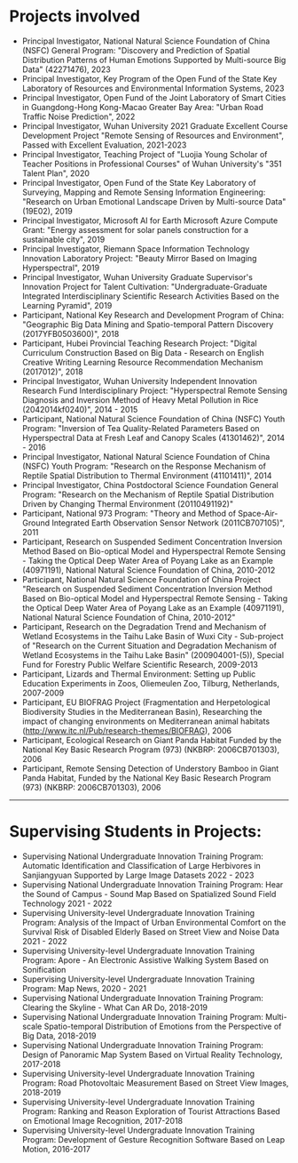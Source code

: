 # Projects involved

* Principal Investigator, National Natural Science Foundation of China (NSFC) General Program: "Discovery and Prediction of Spatial Distribution Patterns of Human Emotions Supported by Multi-source Big Data" (42271476), 2023
* Principal Investigator, Key Program of the Open Fund of the State Key Laboratory of Resources and Environmental Information Systems, 2023
* Principal Investigator, Open Fund of the Joint Laboratory of Smart Cities in Guangdong-Hong Kong-Macao Greater Bay Area: "Urban Road Traffic Noise Prediction", 2022
* Principal Investigator, Wuhan University 2021 Graduate Excellent Course Development Project "Remote Sensing of Resources and Environment", Passed with Excellent Evaluation, 2021-2023
* Principal Investigator, Teaching Project of "Luojia Young Scholar of Teacher Positions in Professional Courses" of Wuhan University's "351 Talent Plan", 2020
* Principal Investigator, Open Fund of the State Key Laboratory of Surveying, Mapping and Remote Sensing Information Engineering: "Research on Urban Emotional Landscape Driven by Multi-source Data" (19E02), 2019
* Principal Investigator, Microsoft AI for Earth Microsoft Azure Compute Grant: "Energy assessment for solar panels construction for a sustainable city", 2019
* Principal Investigator, Riemann Space Information Technology Innovation Laboratory Project: "Beauty Mirror Based on Imaging Hyperspectral", 2019
* Principal Investigator, Wuhan University Graduate Supervisor's Innovation Project for Talent Cultivation: "Undergraduate-Graduate Integrated Interdisciplinary Scientific Research Activities Based on the Learning Pyramid", 2019
* Participant, National Key Research and Development Program of China: "Geographic Big Data Mining and Spatio-temporal Pattern Discovery (2017YFB0503600)", 2018
* Participant, Hubei Provincial Teaching Research Project: "Digital Curriculum Construction Based on Big Data - Research on English Creative Writing Learning Resource Recommendation Mechanism (2017012)", 2018
* Principal Investigator, Wuhan University Independent Innovation Research Fund Interdisciplinary Project: "Hyperspectral Remote Sensing Diagnosis and Inversion Method of Heavy Metal Pollution in Rice (2042014kf0240)", 2014 - 2015
* Participant, National Natural Science Foundation of China (NSFC) Youth Program: "Inversion of Tea Quality-Related Parameters Based on Hyperspectral Data at Fresh Leaf and Canopy Scales (41301462)", 2014 - 2016
* Principal Investigator, National Natural Science Foundation of China (NSFC) Youth Program: "Research on the Response Mechanism of Reptile Spatial Distribution to Thermal Environment (41101411)", 2014
* Principal Investigator, China Postdoctoral Science Foundation General Program: "Research on the Mechanism of Reptile Spatial Distribution Driven by Changing Thermal Environment (20110491192)"
* Participant, National 973 Program: "Theory and Method of Space-Air-Ground Integrated Earth Observation Sensor Network (2011CB707105)", 2011
* Participant, Research on Suspended Sediment Concentration Inversion Method Based on Bio-optical Model and Hyperspectral Remote Sensing - Taking the Optical Deep Water Area of Poyang Lake as an Example (40971191), National Natural Science Foundation of China, 2010-2012
* Participant, National Natural Science Foundation of China Project "Research on Suspended Sediment Concentration Inversion Method Based on Bio-optical Model and Hyperspectral Remote Sensing - Taking the Optical Deep Water Area of Poyang Lake as an Example (40971191), National Natural Science Foundation of China, 2010-2012"
* Participant, Research on the Degradation Trend and Mechanism of Wetland Ecosystems in the Taihu Lake Basin of Wuxi City - Sub-project of "Research on the Current Situation and Degradation Mechanism of Wetland Ecosystems in the Taihu Lake Basin" (200904001-(5)), Special Fund for Forestry Public Welfare Scientific Research, 2009-2013
* Participant, Lizards and Thermal Environment: Setting up Public Education Experiments in Zoos, Oliemeulen Zoo, Tilburg, Netherlands, 2007-2009
* Participant, EU BIOFRAG Project (Fragmentation and Herpetological Biodiversity Studies in the Mediterranean Basin), Researching the impact of changing environments on Mediterranean animal habitats (http://www.itc.nl/Pub/research-themes/BIOFRAG), 2006
* Participant, Ecological Research on Giant Panda Habitat Funded by the National Key Basic Research Program (973) (NKBRP: 2006CB701303), 2006
* Participant, Remote Sensing Detection of Understory Bamboo in Giant Panda Habitat, Funded by the National Key Basic Research Program (973) (NKBRP: 2006CB701303), 2006

---

# Supervising Students in Projects:

* Supervising National Undergraduate Innovation Training Program: Automatic Identification and Classification of Large Herbivores in Sanjiangyuan Supported by Large Image Datasets 2022 - 2023
* Supervising National Undergraduate Innovation Training Program: Hear the Sound of Campus - Sound Map Based on Spatialized Sound Field Technology 2021 - 2022
* Supervising University-level Undergraduate Innovation Training Program: Analysis of the Impact of Urban Environmental Comfort on the Survival Risk of Disabled Elderly Based on Street View and Noise Data 2021 - 2022
* Supervising University-level Undergraduate Innovation Training Program: Apore - An Electronic Assistive Walking System Based on Sonification
* Supervising University-level Undergraduate Innovation Training Program: Map News, 2020 - 2021
* Supervising National Undergraduate Innovation Training Program: Clearing the Skyline - What Can AR Do, 2018-2019
* Supervising National Undergraduate Innovation Training Program: Multi-scale Spatio-temporal Distribution of Emotions from the Perspective of Big Data, 2018-2019
* Supervising National Undergraduate Innovation Training Program: Design of Panoramic Map System Based on Virtual Reality Technology, 2017-2018
* Supervising University-level Undergraduate Innovation Training Program: Road Photovoltaic Measurement Based on Street View Images, 2018-2019
* Supervising University-level Undergraduate Innovation Training Program: Ranking and Reason Exploration of Tourist Attractions Based on Emotional Image Recognition, 2017-2018
* Supervising University-level Undergraduate Innovation Training Program: Development of Gesture Recognition Software Based on Leap Motion, 2016-2017
